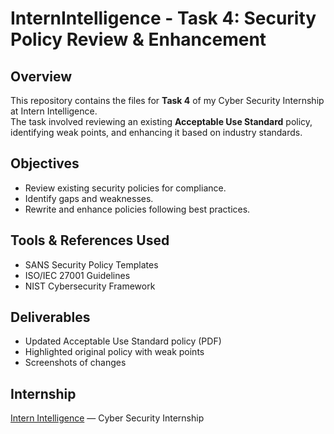 # InternIntelligence - Task 4: Security Policy Review & Enhancement

## Overview
This repository contains the files for **Task 4** of my Cyber Security Internship at Intern Intelligence.  
The task involved reviewing an existing **Acceptable Use Standard** policy, identifying weak points, and enhancing it based on industry standards.

## Objectives
- Review existing security policies for compliance.
- Identify gaps and weaknesses.
- Rewrite and enhance policies following best practices.

## Tools & References Used
- SANS Security Policy Templates
- ISO/IEC 27001 Guidelines
- NIST Cybersecurity Framework

## Deliverables
- Updated Acceptable Use Standard policy (PDF)
- Highlighted original policy with weak points
- Screenshots of changes

## Internship
[Intern Intelligence](https://www.internintelligence.com) — Cyber Security Internship

